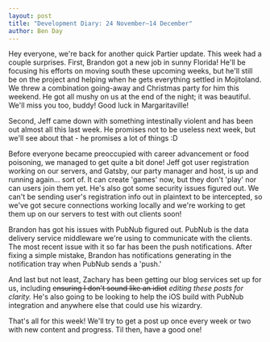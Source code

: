 ```yaml
---
layout: post
title: "Development Diary: 24 November–14 December"
author: Ben Day
---
```


Hey everyone, we're back for another quick Partier update. This week had a couple surprises. First, Brandon got a new job in sunny Florida! He'll be focusing his efforts on moving south these upcoming weeks, but he'll still be on the project and helping when he gets everything settled in Mojitoland. We threw a combination going-away and Christmas party for him this weekend. He got all mushy on us at the end of the night; it was beautiful. We'll miss you too, buddy! Good luck in Margaritaville!

Second, Jeff came down with something intestinally violent and has been out almost all this last week. He promises not to be useless next week, but we'll see about that - he promises a lot of things :D

Before everyone became preoccupied with career advancement or food poisoning, we managed to get quite a bit done! Jeff got user registration working on our servers, and Gatsby, our party manager and host, is up and running again... sort of. It can create 'games' now, but they don't 'play' nor can users join them yet. He's also got some security issues figured out. We can't be sending user's registration info out in plaintext to be intercepted, so we've got secure connections working locally and we're working to get them up on our servers to test with out clients soon!

Brandon has got his issues with PubNub figured out. PubNub is the data delivery service middleware we're using to communicate with the clients. The most recent issue with it so far has been the push notifications. After fixing a simple mistake, Brandon has notifications generating in the notification tray when PubNub sends a 'push.' 

And last but not least, Zachary has been getting our blog services set up for us, including <strike>ensuring I don't sound like an idiot</strike> *editing these posts for clarity.* He's also going to be looking to help the iOS build with PubNub integration and anywhere else that could use his wizardry.

That's all for this week! We'll try to get a post up once every week or two with new content and progress. Til then, have a good one!

